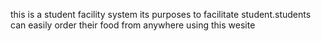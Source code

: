 this is a student facility system its purposes to facilitate student.students can easily order their food from anywhere using this wesite
